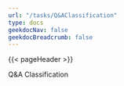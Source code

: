 ```yaml
---
url: "/tasks/Q&AClassification"
type: docs
geekdocNav: false
geekdocBreadcrumb: false
---
```


{{< pageHeader >}}

Q&A Classification
